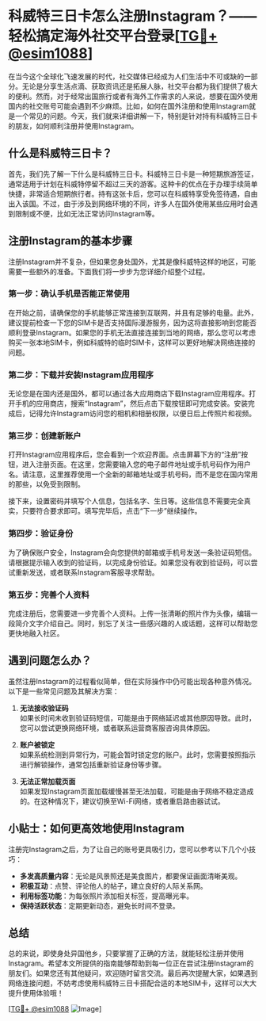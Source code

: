 # 科威特三日卡怎么注册Instagram？——轻松搞定海外社交平台登录[[TG💪+ @esim1088](https://t.me/s/esim1088)]

在当今这个全球化飞速发展的时代，社交媒体已经成为人们生活中不可或缺的一部分。无论是分享生活点滴、获取资讯还是拓展人脉，社交平台都为我们提供了极大的便利。然而，对于经常出国旅行或者有海外工作需求的人来说，想要在国外使用国内的社交账号可能会遇到不少麻烦。比如，如何在国外注册和使用Instagram就是一个常见的问题。今天，我们就来详细讲解一下，特别是针对持有科威特三日卡的朋友，如何顺利注册并使用Instagram。

## 什么是科威特三日卡？

首先，我们先了解一下什么是科威特三日卡。科威特三日卡是一种短期旅游签证，通常适用于计划在科威特停留不超过三天的游客。这种卡的优点在于办理手续简单快捷，非常适合短期旅行者。持有这张卡后，您可以在科威特享受免签待遇，自由出入该国。不过，由于涉及到网络环境的不同，许多人在国外使用某些应用时会遇到限制或不便，比如无法正常访问Instagram等。

## 注册Instagram的基本步骤

注册Instagram并不复杂，但如果您身处国外，尤其是像科威特这样的地区，可能需要一些额外的准备。下面我们将一步步为您详细介绍整个过程。

### 第一步：确认手机是否能正常使用

在开始之前，请确保您的手机能够正常连接到互联网，并且有足够的电量。此外，建议提前检查一下您的SIM卡是否支持国际漫游服务，因为这将直接影响到您能否顺利登录Instagram。如果您的手机无法直接连接到当地的网络，那么您可以考虑购买一张本地SIM卡，例如科威特的临时SIM卡，这样可以更好地解决网络连接的问题。

### 第二步：下载并安装Instagram应用程序

无论您是在国内还是国外，都可以通过各大应用商店下载Instagram应用程序。打开手机的应用商店，搜索“Instagram”，然后点击下载按钮即可完成安装。安装完成后，记得允许Instagram访问您的相机和相册权限，以便日后上传照片和视频。

### 第三步：创建新账户

打开Instagram应用程序后，您会看到一个欢迎界面。点击屏幕下方的“注册”按钮，进入注册页面。在这里，您需要输入您的电子邮件地址或手机号码作为用户名。请注意，这里推荐使用一个全新的邮箱地址或手机号码，而不是您在国内常用的那些，以免受到限制。

接下来，设置密码并填写个人信息，包括名字、生日等。这些信息不需要完全真实，只要符合要求即可。填写完毕后，点击“下一步”继续操作。

### 第四步：验证身份

为了确保账户安全，Instagram会向您提供的邮箱或手机号发送一条验证码短信。请根据提示输入收到的验证码，以完成身份验证。如果您没有收到验证码，可以尝试重新发送，或者联系Instagram客服寻求帮助。

### 第五步：完善个人资料

完成注册后，您需要进一步完善个人资料。上传一张清晰的照片作为头像，编辑一段简介文字介绍自己。同时，别忘了关注一些感兴趣的人或话题，这样可以帮助您更快地融入社区。

## 遇到问题怎么办？

虽然注册Instagram的过程看似简单，但在实际操作中仍可能出现各种意外情况。以下是一些常见问题及其解决方案：

1. **无法接收验证码**  
   如果长时间未收到验证码短信，可能是由于网络延迟或其他原因导致。此时，您可以尝试更换网络环境，或者联系运营商客服咨询具体原因。

2. **账户被锁定**  
   如果系统检测到异常行为，可能会暂时锁定您的账户。此时，您需要按照指示进行解锁操作，通常包括重新验证身份等步骤。

3. **无法正常加载页面**  
   如果发现Instagram页面加载缓慢甚至无法加载，可能是由于网络不稳定造成的。在这种情况下，建议切换至Wi-Fi网络，或者重启路由器试试。

## 小贴士：如何更高效地使用Instagram

注册完Instagram之后，为了让自己的账号更具吸引力，您可以参考以下几个小技巧：

- **多发高质量内容**：无论是风景照还是美食图片，都要保证画面清晰美观。
- **积极互动**：点赞、评论他人的帖子，建立良好的人际关系网。
- **利用标签功能**：为每张照片添加相关标签，提高曝光率。
- **保持活跃状态**：定期更新动态，避免长时间不登录。

## 总结

总的来说，即使身处异国他乡，只要掌握了正确的方法，就能轻松注册并使用Instagram。希望本文所提供的指南能够帮助到每一位正在尝试注册Instagram的朋友们。如果您还有其他疑问，欢迎随时留言交流。最后再次提醒大家，如果遇到网络连接问题，不妨考虑使用科威特三日卡搭配合适的本地SIM卡，这样可以大大提升使用体验哦！

[[TG💪+ @esim1088](https://t.me/s/esim1088) ![Image](https://i.postimg.cc/4NQfJmqS/Snipaste-2025-05-13-00-14-12.png)]